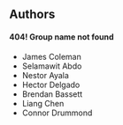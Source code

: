 ## Authors
#### 404! Group name not found  
* James Coleman
* Selamawit Abdo
* Nestor Ayala
* Hector Delgado
* Brendan Bassett
* Liang Chen
* Connor Drummond
